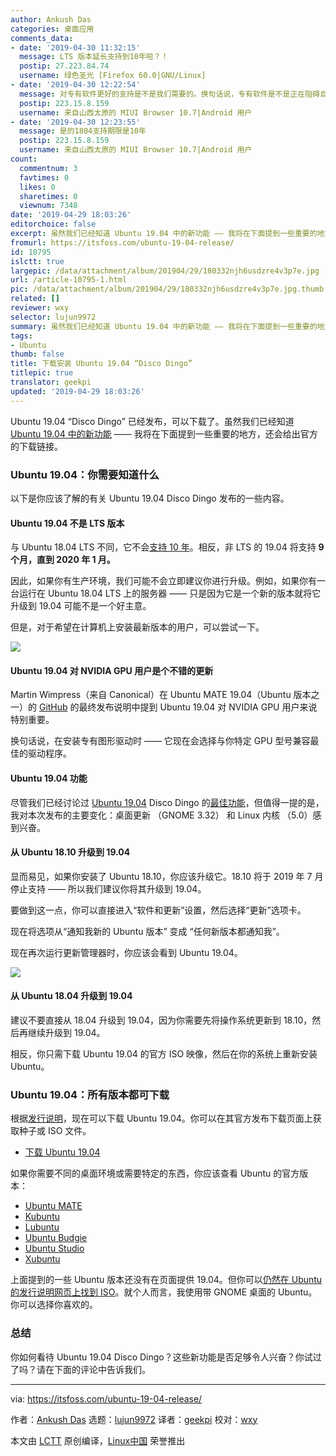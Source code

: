 ```yaml
---
author: Ankush Das
categories: 桌面应用
comments_data:
- date: '2019-04-30 11:32:15'
  message: LTS 版本延长支持到10年啦？！
  postip: 27.223.84.74
  username: 绿色圣光 [Firefox 60.0|GNU/Linux]
- date: '2019-04-30 12:22:54'
  message: 对专有软件更好的支持是不是我们需要的。换句话说，专有软件是不是正在阻碍自由化。我还是比较纠结，不知道哪个更好。
  postip: 223.15.8.159
  username: 来自山西太原的 MIUI Browser 10.7|Android 用户
- date: '2019-04-30 12:23:55'
  message: 是的1804支持期限是10年
  postip: 223.15.8.159
  username: 来自山西太原的 MIUI Browser 10.7|Android 用户
count:
  commentnum: 3
  favtimes: 0
  likes: 0
  sharetimes: 0
  viewnum: 7348
date: '2019-04-29 18:03:26'
editorchoice: false
excerpt: 虽然我们已经知道 Ubuntu 19.04 中的新功能 —— 我将在下面提到一些重要的地方，还会给出官方的下载链接。
fromurl: https://itsfoss.com/ubuntu-19-04-release/
id: 10795
islctt: true
largepic: /data/attachment/album/201904/29/180332njh6usdzre4v3p7e.jpg
url: /article-10795-1.html
pic: /data/attachment/album/201904/29/180332njh6usdzre4v3p7e.jpg.thumb.jpg
related: []
reviewer: wxy
selector: lujun9972
summary: 虽然我们已经知道 Ubuntu 19.04 中的新功能 —— 我将在下面提到一些重要的地方，还会给出官方的下载链接。
tags:
- Ubuntu
thumb: false
title: 下载安装 Ubuntu 19.04 “Disco Dingo”
titlepic: true
translator: geekpi
updated: '2019-04-29 18:03:26'
---
```


Ubuntu 19.04 “Disco Dingo” 已经发布，可以下载了。虽然我们已经知道 [Ubuntu 19.04 中的新功能](https://itsfoss.com/ubuntu-19-04-release-features/) —— 我将在下面提到一些重要的地方，还会给出官方的下载链接。


### Ubuntu 19.04：你需要知道什么


以下是你应该了解的有关 Ubuntu 19.04 Disco Dingo 发布的一些内容。


#### Ubuntu 19.04 不是 LTS 版本


与 Ubuntu 18.04 LTS 不同，它不会[支持 10 年](https://itsfoss.com/ubuntu-18-04-ten-year-support/)。相反，非 LTS 的 19.04 将支持 **9 个月，直到 2020 年 1 月。**


因此，如果你有生产环境，我们可能不会立即建议你进行升级。例如，如果你有一台运行在 Ubuntu 18.04 LTS 上的服务器 —— 只是因为它是一个新的版本就将它升级到 19.04 可能不是一个好主意。


但是，对于希望在计算机上安装最新版本的用户，可以尝试一下。


![](/data/attachment/album/201904/29/180332njh6usdzre4v3p7e.jpg)


#### Ubuntu 19.04 对 NVIDIA GPU 用户是个不错的更新


Martin Wimpress（来自 Canonical）在 Ubuntu MATE 19.04（Ubuntu 版本之一）的 [GitHub](https://github.com/ubuntu-mate/ubuntu-mate.org/blob/master/blog/20190418-ubuntu-mate-disco-final-release.md) 的最终发布说明中提到 Ubuntu 19.04 对 NVIDIA GPU 用户来说特别重要。


换句话说，在安装专有图形驱动时 —— 它现在会选择与你特定 GPU 型号兼容最佳的驱动程序。


#### Ubuntu 19.04 功能






尽管我们已经讨论过 [Ubuntu 19.04](https://itsfoss.com/ubuntu-19-04-release-features/) Disco Dingo 的[最佳功能](https://itsfoss.com/ubuntu-19-04-release-features/)，但值得一提的是，我对本次发布的主要变化：桌面更新 （GNOME 3.32） 和 Linux 内核 （5.0）感到兴奋。


#### 从 Ubuntu 18.10 升级到 19.04


显而易见，如果你安装了 Ubuntu 18.10，你应该升级它。18.10 将于 2019 年 7 月停止支持 —— 所以我们建议你将其升级到 19.04。


要做到这一点，你可以直接进入“软件和更新”设置，然后选择“更新”选项卡。


现在将选项从“通知我新的 Ubuntu 版本” 变成 “任何新版本都通知我”。


现在再次运行更新管理器时，你应该会看到 Ubuntu 19.04。


![](/data/attachment/album/201904/29/180334if62yfr361ay2frv.jpg)


#### 从 Ubuntu 18.04 升级到 19.04


建议不要直接从 18.04 升级到 19.04，因为你需要先将操作系统更新到 18.10，然后再继续升级到 19.04。


相反，你只需下载 Ubuntu 19.04 的官方 ISO 映像，然后在你的系统上重新安装 Ubuntu。


### Ubuntu 19.04：所有版本都可下载


根据[发行说明](https://wiki.ubuntu.com/DiscoDingo/ReleaseNotes)，现在可以下载 Ubuntu 19.04。你可以在其官方发布下载页面上获取种子或 ISO 文件。


* [下载 Ubuntu 19.04](https://www.ubuntu.com/download/desktop)


如果你需要不同的桌面环境或需要特定的东西，你应该查看 Ubuntu 的官方版本：


* [Ubuntu MATE](https://ubuntu-mate.org/download/)
* [Kubuntu](https://kubuntu.org/getkubuntu/)
* [Lubuntu](https://lubuntu.me/cosmic-released/)
* [Ubuntu Budgie](https://ubuntubudgie.org/downloads)
* [Ubuntu Studio](https://ubuntustudio.org/2019/04/ubuntu-studio-19-04-released/)
* [Xubuntu](https://xubuntu.org/download/)


上面提到的一些 Ubuntu 版本还没有在页面提供 19.04。但你可以[仍然在 Ubuntu 的发行说明网页上找到 ISO](https://wiki.ubuntu.com/DiscoDingo/ReleaseNotes)。就个人而言，我使用带 GNOME 桌面的 Ubuntu。你可以选择你喜欢的。


### 总结


你如何看待 Ubuntu 19.04 Disco Dingo？这些新功能是否足够令人兴奋？你试过了吗？请在下面的评论中告诉我们。




---


via: <https://itsfoss.com/ubuntu-19-04-release/>


作者：[Ankush Das](https://itsfoss.com/author/ankush/) 选题：[lujun9972](https://github.com/lujun9972) 译者：[geekpi](https://github.com/geekpi) 校对：[wxy](https://github.com/wxy)


本文由 [LCTT](https://github.com/LCTT/TranslateProject) 原创编译，[Linux中国](https://linux.cn/) 荣誉推出